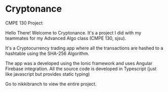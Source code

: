 # Cryptonance
CMPE 130 Project

Hello There! Welcome to Cryptonance. It's a project I did with my teammates for my Advanced Algo class (CMPE 130, sjsu).

It's a Cryptocurrency trading app where all the transactions are hashed to a hashtable using the SHA-256 Algorithm.

The app was a developed using the Ionic framework and uses Angular Firebase integration. All the source code is developed in Typescript (just like javascript but provides static typing)


Go to nikkibranch to view the entire project.

